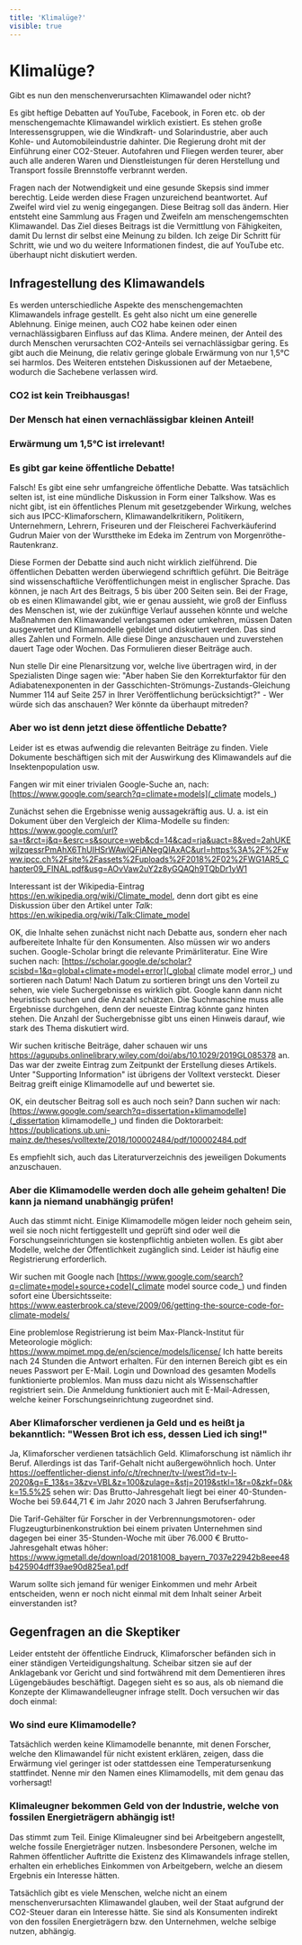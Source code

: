 ```yaml
---
title: 'Klimalüge?'
visible: true
---
```


# Klimalüge?

Gibt es nun den menschenverursachten Klimawandel oder nicht?

Es gibt heftige Debatten auf YouTube, Facebook, in Foren etc. ob der menschengemachte Klimawandel wirklich existiert. Es stehen große Interessensgruppen, wie die Windkraft- und Solarindustrie, aber auch  Kohle- und Automobileindustrie dahinter. Die Regierung droht mit der Einführung einer CO2-Steuer. Autofahren und Fliegen werden teurer, aber auch alle anderen Waren und Dienstleistungen für deren Herstellung und Transport fossile Brennstoffe verbrannt werden.

Fragen nach der Notwendigkeit und eine gesunde Skepsis sind immer berechtig. Leide werden diese Fragen unzureichend beantwortet. Auf Zweifel wird viel zu wenig eingegangen. Diese Beitrag soll das ändern. Hier entsteht eine Sammlung aus Fragen und Zweifeln am menschengemschten Klimawandel. Das Ziel dieses Beitrags ist die Vermittlung von Fähigkeiten, damit Du lernst dir selbst eine Meinung zu bilden. Ich zeige Dir Schritt für Schritt, wie und wo du weitere Informationen findest, die auf YouTube etc. überhaupt nicht diskutiert werden.

## Infragestellung des Klimawandels

Es werden unterschiedliche Aspekte des menschengemachten Klimawandels infrage gestellt. Es geht also nicht um eine generelle Ablehnung. Einige meinen, auch CO2 habe keinen oder einen vernachlässigbaren Einfluss auf das Klima. Andere meinen, der Anteil des durch Menschen verursachten CO2-Anteils sei vernachlässigbar gering. Es gibt auch die Meinung, die relativ geringe globale Erwärmung von nur 1,5°C sei harmlos. Des Weiteren entstehen Diskussionen auf der Metaebene, wodurch die Sachebene verlassen wird.

### CO2 ist kein Treibhausgas!

### Der Mensch hat einen vernachlässigbar kleinen Anteil!

### Erwärmung um 1,5°C ist irrelevant!

### Es gibt gar keine öffentliche Debatte!

Falsch! Es gibt eine sehr umfangreiche öffentliche Debatte. Was tatsächlich selten ist, ist eine mündliche Diskussion in Form einer Talkshow. Was es nicht gibt, ist ein öffentliches Plenum mit gesetzgebender Wirkung, welches sich aus IPCC-Klimaforschern, Klimawandelkritikern, Politikern, Unternehmern, Lehrern, Friseuren und der Fleischerei Fachverkäuferind Gudrun Maier von der Wursttheke im Edeka im Zentrum von Morgenröthe-Rautenkranz.

Diese Formen der Debatte sind auch nicht wirklich zielführend. Die öffentlichen Debatten werden überwiegend schriftlich geführt. Die Beiträge sind wissenschaftliche Veröffentlichungen meist in englischer Sprache. Das können, je nach Art des Beitrags, 5 bis über 200 Seiten sein. Bei der Frage, ob es einen Klimawandel gibt, wie er genau aussieht, wie groß der Einfluss des Menschen ist, wie der zukünftige Verlauf aussehen könnte und welche Maßnahmen den Klimawandel verlangsamen oder umkehren, müssen Daten ausgewertet und Klimamodelle gebildet und diskutiert werden. Das sind alles Zahlen und Formeln. Alle diese Dinge anzuschauen und zuverstehen dauert Tage oder Wochen. Das Formulieren dieser Beiträge auch.

Nun stelle Dir eine Plenarsitzung vor, welche live übertragen wird, in der Spezialisten Dinge sagen wie: "Aber haben Sie den Korrekturfaktor für den Adiabatenexponenten in der Gasschichten-Strömungs-Zustands-Gleichung Nummer 114 auf Seite 257 in Ihrer Veröffentlichung berücksichtigt?" - Wer würde sich das anschauen? Wer könnte da überhaupt mitreden?

### Aber wo ist denn jetzt diese öffentliche Debatte?

Leider ist es etwas aufwendig die relevanten Beiträge zu finden. Viele Dokumente beschäftigen sich mit der Auswirkung des Klimawandels auf die Insektenpopulation usw. 

Fangen wir mit einer trivialen Google-Suche an, nach: [https://www.google.com/search?q=climate+models](_climate models_)

Zunächst sehen die Ergebnisse wenig aussagekräftig aus. U. a. ist ein Dokument über den Vergleich der Klima-Modelle su finden: https://www.google.com/url?sa=t&rct=j&q=&esrc=s&source=web&cd=14&cad=rja&uact=8&ved=2ahUKEwjlzqessrPmAhX6ThUIHSrWAwIQFjANegQIAxAC&url=https%3A%2F%2Fwww.ipcc.ch%2Fsite%2Fassets%2Fuploads%2F2018%2F02%2FWG1AR5_Chapter09_FINAL.pdf&usg=AOvVaw2uY2z8yGQAQh9TQbDr1yW1

Interessant ist der Wikipedia-Eintrag https://en.wikipedia.org/wiki/Climate_model, denn dort gibt es eine Diskussion über den Artikel unter _Talk_: https://en.wikipedia.org/wiki/Talk:Climate_model

OK, die Inhalte sehen zunächst nicht nach Debatte aus, sondern eher nach aufbereitete Inhalte für den Konsumenten. Also müssen wir wo anders suchen. Google-Scholar bringt die relevante Primärliteratur. Eine Wire suchen nach: [https://scholar.google.de/scholar?scisbd=1&q=global+climate+model+error](_global climate model error_) und sortieren nach Datum! Nach Datum zu sortieren bringt uns den Vorteil zu sehen, wie viele Suchergebnisse es wirklich gibt. Google kann dann nicht heuristisch suchen und die Anzahl schätzen. Die Suchmaschine muss alle Ergebnisse durchgehen, denn der neueste Eintrag könnte ganz hinten stehen. Die Anzahl der Suchergebnisse gibt uns einen Hinweis darauf, wie stark des Thema diskutiert wird.

Wir suchen kritische Beiträge, daher schauen wir uns https://agupubs.onlinelibrary.wiley.com/doi/abs/10.1029/2019GL085378 an. Das war der zweite Eintrag zum Zeitpunkt der Erstellung dieses Artikels. Unter "Supporting Information" ist übrigens der Volltext versteckt. Dieser Beitrag greift einige Klimamodelle auf und bewertet sie. 

OK, ein deutscher Beitrag soll es auch noch sein? Dann suchen wir nach: [https://www.google.com/search?q=dissertation+klimamodelle](_dissertation klimamodelle_) und finden die Doktorarbeit: https://publications.ub.uni-mainz.de/theses/volltexte/2018/100002484/pdf/100002484.pdf

Es empfiehlt sich, auch das Literaturverzeichnis des jeweiligen Dokuments anzuschauen.

### Aber die Klimamodelle werden doch alle geheim gehalten! Die kann ja niemand unabhängig prüfen!

Auch das stimmt nicht. Einige Klimamodelle mögen leider noch geheim sein, weil sie noch nicht fertiggestellt und geprüft sind oder weil die Forschungseinrichtungen sie kostenpflichtig anbieten wollen. Es gibt aber Modelle, welche der Öffentlichkeit zugänglich sind. Leider ist häufig eine Registrierung erforderlich.

Wir suchen mit Google nach [https://www.google.com/search?q=climate+model+source+code](_climate model source code_) und finden sofort eine Übersichtsseite: https://www.easterbrook.ca/steve/2009/06/getting-the-source-code-for-climate-models/

Eine problemlose Registrierung ist beim Max-Planck-Institut für Meteorologie möglich: https://www.mpimet.mpg.de/en/science/models/license/ Ich hatte bereits nach 24 Stunden die Antwort erhalten. Für den internen Bereich gibt es ein neues Passwort per E-Mail. Login und Download des gesamten Modells funktionierte problemlos. Man muss dazu nicht als Wissenschaftler registriert sein. Die Anmeldung funktioniert auch mit E-Mail-Adressen, welche keiner Forschungseinrichtung zugeordnet sind.

### Aber Klimaforscher verdienen ja Geld und es heißt ja bekanntlich: "Wessen Brot ich ess, dessen Lied ich sing!"

Ja, Klimaforscher verdienen tatsächlich Geld. Klimaforschung ist nämlich ihr Beruf. Allerdings ist das Tarif-Gehalt nicht außergewöhnlich hoch. Unter https://oeffentlicher-dienst.info/c/t/rechner/tv-l/west?id=tv-l-2020&g=E_13&s=3&zv=VBL&z=100&zulage=&stj=2019&stkl=1&r=0&zkf=0&kk=15.5%25 sehen wir: Das Brutto-Jahresgehalt liegt bei einer 40-Stunden-Woche bei 59.644,71 € im Jahr 2020 nach 3 Jahren Berufserfahrung.

Die Tarif-Gehälter für Forscher in der Verbrennungsmotoren- oder Flugzeugturbinenkonstruktion bei einem privaten Unternehmen sind dagegen bei einer 35-Stunden-Woche mit über 76.000 € Brutto-Jahresgehalt etwas höher: https://www.igmetall.de/download/20181008_bayern_7037e22942b8eee48b425904dff39ae90d825ea1.pdf 

Warum sollte sich jemand für weniger Einkommen und mehr Arbeit entscheiden, wenn er noch nicht einmal mit dem Inhalt seiner Arbeit einverstanden ist?

## Gegenfragen an die Skeptiker

Leider entsteht der öffentliche Eindruck, Klimaforscher befänden sich in einer ständigen Verteidigungshaltung. Scheibar sitzen sie auf der Anklagebank vor Gericht und sind fortwährend mit dem Dementieren ihres Lügengebäudes beschäftigt. Dagegen sieht es so aus, als ob niemand die Konzepte der Klimawandelleugner infrage stellt. Doch versuchen wir das doch einmal:

### Wo sind eure Klimamodelle?

Tatsächlich werden keine Klimamodelle benannte, mit denen Forscher, welche den Klimawandel für nicht existent erklären, zeigen, dass die Erwärmung viel geringer ist oder stattdessen eine Temperatursenkung stattfindet. Nenne mir den Namen eines Klimamodells, mit dem genau das vorhersagt!

### Klimaleugner bekommen Geld von der Industrie, welche von fossilen Energieträgern abhängig ist!

Das stimmt zum Teil. Einige Klimaleugner sind bei Arbeitgebern angestellt, welche fossile Energieträger nutzen. Insbesondere Personen, welche im Rahmen öffentlicher Auftritte die Existenz des Klimawandels infrage stellen, erhalten ein erhebliches Einkommen von Arbeitgebern, welche an diesem Ergebnis ein Interesse hätten.

Tatsächlich gibt es viele Menschen, welche nicht an einem menschenverursachten Klimawandel glauben, weil der Staat aufgrund der CO2-Steuer daran ein Interesse hätte. Sie sind als Konsumenten indirekt von den fossilen Energieträgern bzw. den Unternehmen, welche selbige nutzen, abhängig.
